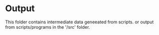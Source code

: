 # Output
 This folder contains intermediate data geneeated from scripts.
or output from scripts/programs in the '/src' folder.

